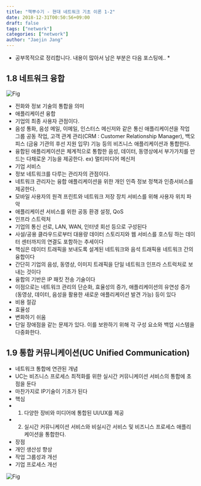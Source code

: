 ```yaml
---
title: "책뿌수기 - 현대 네트워크 기초 이론 1-2"
date: 2018-12-31T00:50:56+09:00
draft: false
tags: ["network"]
categories: ["network"]
author: "Jaejin Jang"
---
```


* 공부목적으로 정리합니다. 내용이 많아서 남은 부분은 다음 포스팅에..  *

## 1.8 네트워크 융합

![Fig](/posts132_1.jpg "비즈니스 기업 주도의 네트워크 융합")

* 전화와 정보 기술의 통합을 의미
* 애플리케이션 융합
 * 기업의 최종 사용자 관점이다. 
 * 음성 통화, 음성 메일, 이메일, 인스터스 메신저와 같은 통신 애플리케이션을 작업 그룹 공동 작업, 고객 관계 관리(CRM : Customer Relationship Manager), 백오피스 (금융 기관의 후선 지원 입무) 기능 등의 비즈니스 애플리케이션과 통합한다. 
 * 융합된 애플리케이션은 체계적으로 통합한 음성, 데이터, 동영상에서 부가가치를 만드는 다채로운 기능을 제공한다. ex) 멀티미디어 메신저
* 기업 서비스
 * 정보 네트워크를 다루는 관리자의 관점이다.
 * 네트워크 관리자는 융합 애플리케이션을 위한 개인 인즉 정보 정책과 인증서비스를 제공한다.
 * 모바일 사용자의 원격 프린트와 네트워크 저장 장치 서비스를 위해 사용자 위치 파악
 * 애플리케이션 서비스를 위한 공동 환경 설정, QoS
* 인프라 스트럭처
 * 기업의 통신 선로, LAN, WAN, 인터넷 회선 등으로 구성된다
 * 사설/공용 클라우드로부터 대용량 데이터 스토리지와 웹 서비스를 호스팅 하는 데이터 센터까지의 연결도 포함하는 추세이다
 * 핵심은 데이터 트래픽을 보내도록 설계된 네트워크와 음석 트래픽용 네트워크 간의 융합이다
* 간단히 기업의 음성, 동영상, 이미지 트래픽을 단일 네트워크 인프라 스트럭처로 보내는 것이다
* 융합의 기반은 IP 패킷 전송 기술이다
* 이점으로는 네트워크 관리의 단순화, 효율성의 증가, 애플리케이션의 유연성 증가(동영상, 데이터, 음성을 활용한 새로운 애플리케이션 발견 가능) 등이 있다
 * 비용 절감
 * 효율성
 * 변화하기 쉬움
* 단일 장애점을 같는 문제가 있다. 이를 보완하기 위해 각 구성 요소와 백업 시스템을 다중화한다.

## 1.9 통합 커뮤니케이션(UC Unified Communication)
 * 네트워크 통합에 연관된 개념
 * UC는 비즈니스 프로세스 최적화를 위한 실시간 커뮤니케이션 서비스의 통합에 초점을 둔다
 * 마찬가지로 IP기술이 기초가 된다
 * 핵심
  * 1. 다양한 장비와 미디어에 통합된 UI/UX를 제공
  * 2. 실시간 커뮤니케이션 서비스와 비실시간 서비스 및 비즈니스 프로세스 애플리케이션을 통합한다.
* 장점
 * 개인 생산성 향상
 * 작업 그룹성과 개선
 * 기업 프로세스 개선

 ![Fig](/posts132_2.jpg "통합 커뮤니케이션의 구성 요소")

